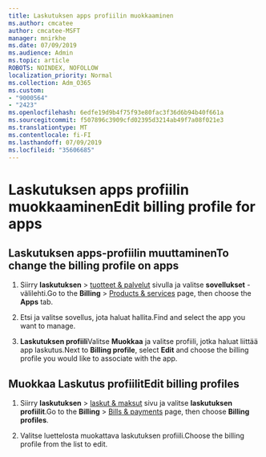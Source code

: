 ```yaml
---
title: Laskutuksen apps profiilin muokkaaminen
ms.author: cmcatee
author: cmcatee-MSFT
manager: mnirkhe
ms.date: 07/09/2019
ms.audience: Admin
ms.topic: article
ROBOTS: NOINDEX, NOFOLLOW
localization_priority: Normal
ms.collection: Adm_O365
ms.custom:
- "9000564"
- "2423"
ms.openlocfilehash: 6edfe19d9b4f75f93e80fac3f36d6b94b40f661a
ms.sourcegitcommit: f507896c3909cfd02395d3214ab49f7a08f021e3
ms.translationtype: MT
ms.contentlocale: fi-FI
ms.lasthandoff: 07/09/2019
ms.locfileid: "35606685"
---
```

# <a name="edit-billing-profile-for-apps"></a><span data-ttu-id="4eb90-102">Laskutuksen apps profiilin muokkaaminen</span><span class="sxs-lookup"><span data-stu-id="4eb90-102">Edit billing profile for apps</span></span>

## <a name="to-change-the-billing-profile-on-apps"></a><span data-ttu-id="4eb90-103">Laskutuksen apps-profiilin muuttaminen</span><span class="sxs-lookup"><span data-stu-id="4eb90-103">To change the billing profile on apps</span></span>

1. <span data-ttu-id="4eb90-104">Siirry **laskutuksen** > [tuotteet & palvelut](https://go.microsoft.com/fwlink/p/?linkid=842054) sivulla ja valitse **sovellukset** -välilehti.</span><span class="sxs-lookup"><span data-stu-id="4eb90-104">Go to the **Billing** > [Products & services](https://go.microsoft.com/fwlink/p/?linkid=842054) page, then choose the **Apps** tab.</span></span>

2. <span data-ttu-id="4eb90-105">Etsi ja valitse sovellus, jota haluat hallita.</span><span class="sxs-lookup"><span data-stu-id="4eb90-105">Find and select the app you want to manage.</span></span>  

3. <span data-ttu-id="4eb90-106">**Laskutuksen profiili**Valitse **Muokkaa** ja valitse profiili, jotka haluat liittää app laskutus.</span><span class="sxs-lookup"><span data-stu-id="4eb90-106">Next to **Billing profile**, select **Edit** and choose the billing profile you would like to associate with the app.</span></span>

## <a name="edit-billing-profiles"></a><span data-ttu-id="4eb90-107">Muokkaa Laskutus profiilit</span><span class="sxs-lookup"><span data-stu-id="4eb90-107">Edit billing profiles</span></span>

1. <span data-ttu-id="4eb90-108">Siirry **laskutuksen** > [laskut & maksut](https://go.microsoft.com/fwlink/p/?linkid=848039) sivu ja valitse **laskutuksen profiilit**.</span><span class="sxs-lookup"><span data-stu-id="4eb90-108">Go to the **Billing** > [Bills & payments](https://go.microsoft.com/fwlink/p/?linkid=848039) page, then choose **Billing profiles**.</span></span>

2. <span data-ttu-id="4eb90-109">Valitse luettelosta muokattava laskutuksen profiili.</span><span class="sxs-lookup"><span data-stu-id="4eb90-109">Choose the billing profile from the list to edit.</span></span>